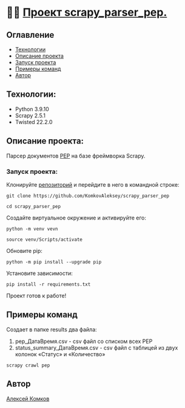 # 👨‍💻 [Проект scrapy_parser_pep.](https://github.com/KomkovAleksey/scrapy_parser_pep)

## Оглавление

- [Технологии](#технологии)
- [Описание проекта](#Описание-проекта)
- [Запуск проекта](#Запуск-проекта)
- [Примеры команд](#Примеры-команд)
- [Автор](#Автор)



## Технологии:

- Python 3.9.10
- Scrapy 2.5.1
- Twisted 22.2.0

## Описание проекта:

Парсер документов [PEP](https://peps.python.org/) на базе фреймворка Scrapy.

### Запуск проекта:
Клонируйте [репозиторий](https://github.com/KomkovAleksey/scrapy_parser_pep) и перейдите в него в командной строке:
```
git clone https://github.com/KomkovAleksey/scrapy_parser_pep

cd scrapy_parser_pep
```
Создайте виртуальное окружение и активируйте его:
```
python -m venv vevn

source venv/Scripts/activate
```
Обновите pip:
```
python -m pip install --upgrade pip
```
Установите зависимости:
```
pip install -r requirements.txt
```
Проект готов к работе!

## Примеры команд
Создает в папке results два файла:

1) pep_ДатаВремя.csv - csv файл со списком всех PEP
2) status_summary_ДатаВремя.csv - csv файл с таблицей из двух колонок «Статус» и «Количество»
```
scrapy crawl pep
```




## Автор

[Алексей Комков](https://github.com/KomkovAleksey)

